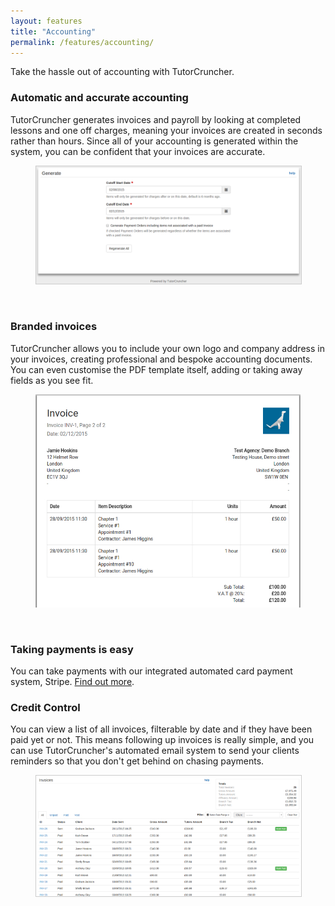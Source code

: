 ```yaml
---
layout: features
title: "Accounting"
permalink: /features/accounting/
---
```

Take the hassle out of accounting with TutorCruncher.

### Automatic and accurate accounting

TutorCruncher generates invoices and payroll by looking at completed lessons and one off charges, meaning your invoices are created in seconds rather than hours. Since all of your accounting is generated within the system, you can be confident that your invoices are accurate.

<figure class="img-holder full-width">
  <img style="border: #ccc 1px solid; border-radius:0" src="/img/features/generate-page.png" alt-text="TutorCruncher's generate accounting page"/>
</figure><br>

### Branded invoices

TutorCruncher allows you to include your own logo and company address in your invoices, creating professional and bespoke accounting documents. You can even customise the PDF template itself, adding or taking away fields as you see fit.

<figure class="img-holder full-width">
  <img src="/img/blogs/invoice-pdf.jpg" alt-text="TutorCruncher's Invoice PDF"/>
</figure><br>

### Taking payments is easy

You can take payments with our integrated automated card payment system, Stripe. [Find out more](/features/card-payments/).

### Credit Control

You can view a list of all invoices, filterable by date and if they have been paid yet or not. This means following up invoices is really simple, and you can use TutorCruncher's automated email system to send your clients reminders so that you don't get behind on chasing payments.

<figure class="img-holder full-width">
  <img style="border: #ccc 1px solid; border-radius:0" src="/img/blogs/sent-invoice-list.jpg" alt-text="TutorCruncher's Sent Invoice List"/>
</figure><br>